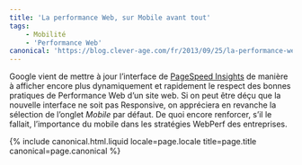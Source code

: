 ```yaml
---
title: 'La performance Web, sur Mobile avant tout'
tags:
    - Mobilité
    - 'Performance Web'
canonical: 'https://blog.clever-age.com/fr/2013/09/25/la-performance-web-sur-mobile-avant-tout/'
---
```


Google vient de mettre à jour l’interface
de [PageSpeed Insights](https://developers.google.com/speed/pagespeed/insights/) de
manière à afficher encore plus dynamiquement et rapidement le respect des bonnes
pratiques de Performance Web d’un site web. Si on peut être déçu que la nouvelle
interface ne soit pas Responsive, on appréciera en revanche la sélection de
l’onglet *Mobile* par défaut. De quoi encore renforcer, s’il le fallait,
l’importance du mobile dans les stratégies WebPerf des entreprises.

{% include canonical.html.liquid
    locale=page.locale
    title=page.title
    canonical=page.canonical
%}
